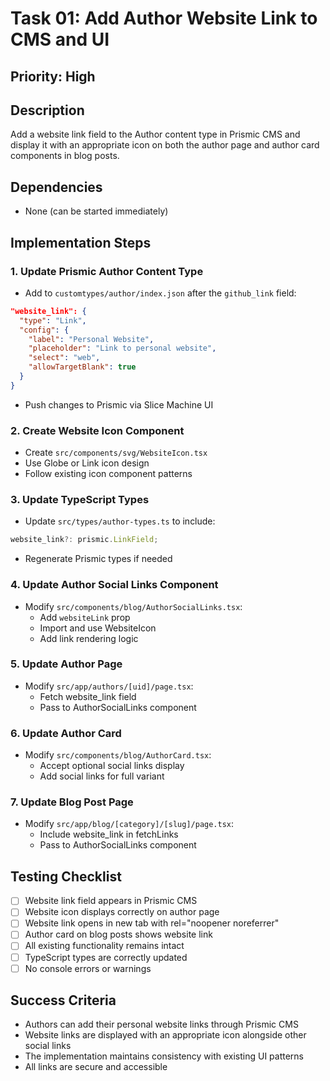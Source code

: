 # Task 01: Add Author Website Link to CMS and UI

## Priority: High

## Description
Add a website link field to the Author content type in Prismic CMS and display it with an appropriate icon on both the author page and author card components in blog posts.

## Dependencies
- None (can be started immediately)

## Implementation Steps

### 1. **Update Prismic Author Content Type**
   - Add to `customtypes/author/index.json` after the `github_link` field:
   ```json
   "website_link": {
     "type": "Link",
     "config": {
       "label": "Personal Website",
       "placeholder": "Link to personal website",
       "select": "web",
       "allowTargetBlank": true
     }
   }
   ```
   - Push changes to Prismic via Slice Machine UI

### 2. **Create Website Icon Component**
   - Create `src/components/svg/WebsiteIcon.tsx`
   - Use Globe or Link icon design
   - Follow existing icon component patterns

### 3. **Update TypeScript Types**
   - Update `src/types/author-types.ts` to include:
   ```typescript
   website_link?: prismic.LinkField;
   ```
   - Regenerate Prismic types if needed

### 4. **Update Author Social Links Component**
   - Modify `src/components/blog/AuthorSocialLinks.tsx`:
     - Add `websiteLink` prop
     - Import and use WebsiteIcon
     - Add link rendering logic

### 5. **Update Author Page**
   - Modify `src/app/authors/[uid]/page.tsx`:
     - Fetch website_link field
     - Pass to AuthorSocialLinks component

### 6. **Update Author Card**
   - Modify `src/components/blog/AuthorCard.tsx`:
     - Accept optional social links display
     - Add social links for full variant

### 7. **Update Blog Post Page**
   - Modify `src/app/blog/[category]/[slug]/page.tsx`:
     - Include website_link in fetchLinks
     - Pass to AuthorSocialLinks component

## Testing Checklist
- [ ] Website link field appears in Prismic CMS
- [ ] Website icon displays correctly on author page
- [ ] Website link opens in new tab with rel="noopener noreferrer"
- [ ] Author card on blog posts shows website link
- [ ] All existing functionality remains intact
- [ ] TypeScript types are correctly updated
- [ ] No console errors or warnings

## Success Criteria
- Authors can add their personal website links through Prismic CMS
- Website links are displayed with an appropriate icon alongside other social links
- The implementation maintains consistency with existing UI patterns
- All links are secure and accessible